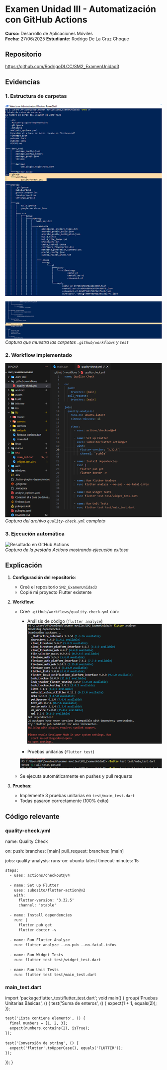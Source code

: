 # Examen Unidad III - Automatización con GitHub Actions

**Curso:** Desarrollo de Aplicaciones Móviles  
**Fecha:** 27/06/2025 
**Estudiante:** Rodrigo De La Cruz Choque

## Repositorio
https://github.com/RodrigoDLCC/SM2_ExamenUnidad3

## Evidencias

### 1. Estructura de carpetas
![Estructura del proyecto](images/estructura.png) 

![Estructura del proyecto](images/estructura_1.png)  
*Captura que muestra las carpetas `.github/workflows` y `test`*

### 2. Workflow implementado
![Contenido del workflow](images/workflow.png)  
*Captura del archivo `quality-check.yml` completo*

### 3. Ejecución automática
![Resultado en GitHub Actions](actions.png)  
*Captura de la pestaña Actions mostrando ejecución exitosa*

## Explicación

1. **Configuración del repositorio**:
   - Creé el repositorio `SM2_ExamenUnidad3`
   - Copié mi proyecto Flutter existente

2. **Workflow**:
   - Creé `.github/workflows/quality-check.yml` con:
     - Análisis de código (`flutter analyze`)
      ![Resultado en GitHub Actions](images/analyze.png)  


     - Pruebas unitarias (`flutter test`)


     ![Resultado en GitHub Actions](images/main_test.png)  
   - Se ejecuta automáticamente en pushes y pull requests

3. **Pruebas**:
   - Implementé 3 pruebas unitarias en `test/main_test.dart`
   - Todas pasaron correctamente (100% éxito)

## Código relevante

### quality-check.yml


name: Quality Check

on:
  push:
    branches: [main]
  pull_request:
    branches: [main]

jobs:
  quality-analysis:
    runs-on: ubuntu-latest
    timeout-minutes: 15

    steps:
      - uses: actions/checkout@v4

      - name: Set up Flutter
        uses: subosito/flutter-action@v2
        with:
          flutter-version: '3.32.5'
          channel: 'stable'

      - name: Install dependencies
        run: |
          flutter pub get
          flutter doctor -v

      - name: Run Flutter Analyze
        run: flutter analyze --no-pub --no-fatal-infos

      - name: Run Widget Tests
        run: flutter test test/widget_test.dart

      - name: Run Unit Tests
        run: flutter test test/main_test.dart 

### main_test.dart

import 'package:flutter_test/flutter_test.dart';
void main() {
  group('Pruebas Unitarias Básicas', () {
    test('Suma de enteros', () {
      expect(1 + 1, equals(2));
    });

    test('Lista contiene elemento', () {
      final numbers = [1, 2, 3];
      expect(numbers.contains(2), isTrue);
    });

    test('Conversión de string', () {
      expect('flutter'.toUpperCase(), equals('FLUTTER'));
    });
  });
}

